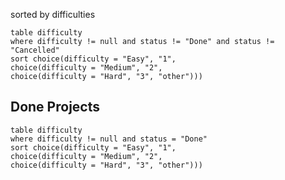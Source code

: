 sorted by difficulties

```dataview
table difficulty
where difficulty != null and status != "Done" and status != "Cancelled"
sort choice(difficulty = "Easy", "1",
choice(difficulty = "Medium", "2",
choice(difficulty = "Hard", "3", "other")))
```


## Done Projects

```dataview
table difficulty
where difficulty != null and status = "Done"
sort choice(difficulty = "Easy", "1",
choice(difficulty = "Medium", "2",
choice(difficulty = "Hard", "3", "other")))
```